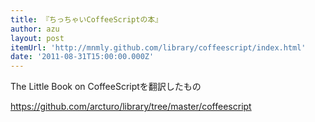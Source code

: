 ```yaml
---
title: 『ちっちゃいCoffeeScriptの本』
author: azu
layout: post
itemUrl: 'http://mnmly.github.com/library/coffeescript/index.html'
date: '2011-08-31T15:00:00.000Z'
---
```

The Little Book on CoffeeScriptを翻訳したもの

https://github.com/arcturo/library/tree/master/coffeescript
